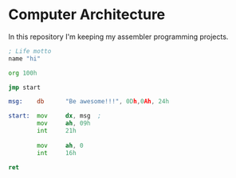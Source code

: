 # Computer Architecture

In this repository I'm keeping my assembler programming projects.

```asm
; Life motto
name "hi"

org 100h

jmp start       

msg:    db      "Be awesome!!!", 0Dh,0Ah, 24h

start:  mov     dx, msg  ;
        mov     ah, 09h  
        int     21h      
        
        mov     ah, 0 
        int     16h     
        
ret
```